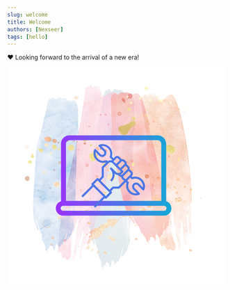 ```yaml
---
slug: welcome
title: Welcome
authors: [Nexseer]
tags: [hello]
---
```


❤ Looking forward to the arrival of a new era!

![dotfiles Logo](./tools.png)

<!-- truncate -->
